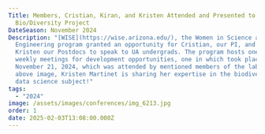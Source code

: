 ```yaml
---
Title: Members, Cristian, Kiran, and Kristen Attended and Presented to the WISE
  Bio/Diversity Project
DateSeason: November 2024
Description: "[WISE](https://wise.arizona.edu/), the Women in Science and
  Engineering program granted an opportunity for Cristian, our PI, and Kiran and
  Kristen our Postdocs to speak to UA undergrads. The program hosts one hour
  weekly meetings for development opportunities, one in which took place
  November 21, 2024, which was attended by mentioned members of the lab. In the
  above image, Kristen Martinet is sharing her expertise in the biodiversity and
  data science subject!"
tags:
  - "2024"
image: /assets/images/conferences/img_6213.jpg
order: 1
date: 2025-02-03T13:08:00.000Z
---
```

